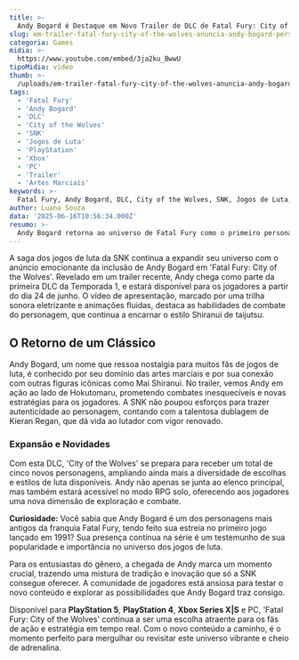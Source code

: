 ```yaml
---
title: >-
  Andy Bogard é Destaque em Novo Trailer de DLC de Fatal Fury: City of the Wolves
slug: em-trailer-fatal-fury-city-of-the-wolves-anuncia-andy-bogard-personagem-de-nova-dlc
categoria: Games
midia: >-
  https://www.youtube.com/embed/3ja2ku_BwwU
tipoMidia: video
thumb: >-
  /uploads/em-trailer-fatal-fury-city-of-the-wolves-anuncia-andy-bogard-personagem-de-nova-dlc-preview.jpg
tags:
  - 'Fatal Fury'
  - 'Andy Bogard'
  - 'DLC'
  - 'City of the Wolves'
  - 'SNK'
  - 'Jogos de Luta'
  - 'PlayStation'
  - 'Xbox'
  - 'PC'
  - 'Trailer'
  - 'Artes Marciais'
keywords: >-
  Fatal Fury, Andy Bogard, DLC, City of the Wolves, SNK, Jogos de Luta, PlayStation, Xbox, PC, Trailer, Artes Marciais
author: Luana Souza
data: '2025-06-16T10:56:34.000Z'
resumo: >-
  Andy Bogard retorna ao universo de Fatal Fury como o primeiro personagem da nova DLC, disponível em 24 de junho. Descubra os detalhes do lançamento e o que esperar deste mestre das artes marciais.
---
```


A saga dos jogos de luta da SNK continua a expandir seu universo com o anúncio emocionante da inclusão de Andy Bogard em 'Fatal Fury: City of the Wolves'. Revelado em um trailer recente, Andy chega como parte da primeira DLC da Temporada 1, e estará disponível para os jogadores a partir do dia 24 de junho. O vídeo de apresentação, marcado por uma trilha sonora eletrizante e animações fluidas, destaca as habilidades de combate do personagem, que continua a encarnar o estilo Shiranui de taijutsu. 

## O Retorno de um Clássico

Andy Bogard, um nome que ressoa nostalgia para muitos fãs de jogos de luta, é conhecido por seu domínio das artes marciais e por sua conexão com outras figuras icônicas como Mai Shiranui. No trailer, vemos Andy em ação ao lado de Hokutomaru, prometendo combates inesquecíveis e novas estratégias para os jogadores. A SNK não poupou esforços para trazer autenticidade ao personagem, contando com a talentosa dublagem de Kieran Regan, que dá vida ao lutador com vigor renovado. 

### Expansão e Novidades

Com esta DLC, 'City of the Wolves' se prepara para receber um total de cinco novos personagens, ampliando ainda mais a diversidade de escolhas e estilos de luta disponíveis. Andy não apenas se junta ao elenco principal, mas também estará acessível no modo RPG solo, oferecendo aos jogadores uma nova dimensão de exploração e combate. 

**Curiosidade:** Você sabia que Andy Bogard é um dos personagens mais antigos da franquia Fatal Fury, tendo feito sua estreia no primeiro jogo lançado em 1991? Sua presença contínua na série é um testemunho de sua popularidade e importância no universo dos jogos de luta.

Para os entusiastas do gênero, a chegada de Andy marca um momento crucial, trazendo uma mistura de tradição e inovação que só a SNK consegue oferecer. A comunidade de jogadores está ansiosa para testar o novo conteúdo e explorar as possibilidades que Andy Bogard traz consigo.

Disponível para **PlayStation 5**, **PlayStation 4**, **Xbox Series X|S** e PC, 'Fatal Fury: City of the Wolves' continua a ser uma escolha atraente para os fãs de ação e estratégia em tempo real. Com o novo conteúdo a caminho, é o momento perfeito para mergulhar ou revisitar este universo vibrante e cheio de adrenalina.